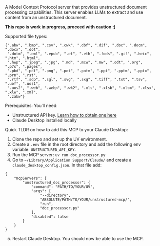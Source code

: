 A Model Context Protocol server that provides unstructured document processing capabilities. 
This server enables LLMs to extract and use content from an unstructured document.

**This repo is work in progress, proceed with caution :)**

Supported file types:

```
{".abw", ".bmp", ".csv", ".cwk", ".dbf", ".dif", ".doc", ".docm", ".docx", ".dot",
 ".dotm", ".eml", ".epub", ".et", ".eth", ".fods", ".gif", ".heic", ".htm", ".html",
 ".hwp", ".jpeg", ".jpg", ".md", ".mcw", ".mw", ".odt", ".org", ".p7s", ".pages",
 ".pbd", ".pdf", ".png", ".pot", ".potm", ".ppt", ".pptm", ".pptx", ".prn", ".rst",
 ".rtf", ".sdp", ".sgl", ".svg", ".sxg", ".tiff", ".txt", ".tsv", ".uof", ".uos1",
 ".uos2", ".web", ".webp", ".wk2", ".xls", ".xlsb", ".xlsm", ".xlsx", ".xlw", ".xml",
 ".zabw"}
```

Prerequisites: 
You'll need:
* Unstructured API key. [Learn how to obtain one here](https://docs.unstructured.io/api-reference/partition/overview#get-started)
* Claude Desktop installed locally

Quick TLDR on how to add this MCP to your Claude Desktop:
1. Clone the repo and set up the UV environment.
2. Create a `.env` file in the root directory and add the following env variable: `UNSTRUCTURED_API_KEY`.
3. Run the MCP server: `uv run doc_processor.py`
4. Go to `~/Library/Application Support/Claude/` and create a `claude_desktop_config.json`. In that file add:
```
{
    "mcpServers": {
        "unstructured_doc_processor": {
            "command": "PATH/TO/YOUR/UV",
            "args": [
                "--directory",
                "ABSOLUTE/PATH/TO/YOUR/unstructured-mcp/",
                "run",
                "doc_processor.py"
            ],
            "disabled": false
        }
    }
}
```
5. Restart Claude Desktop. You should now be able to use the MCP.
